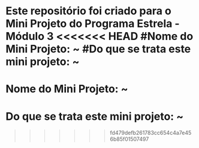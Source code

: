 Este repositório foi criado para o Mini Projeto do Programa Estrela - Módulo 3
<<<<<<< HEAD
#Nome do Mini Projeto: ~
#Do que se trata este mini projeto: ~
=======

# Nome do Mini Projeto: ~

# Do que se trata este mini projeto: ~
>>>>>>> fd479defb261783cc654c4a7e456b85f01507497

